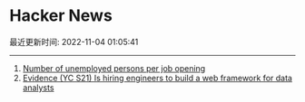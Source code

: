 # Hacker News

最近更新时间: 2022-11-04 01:05:41

--- 
1. [Number of unemployed persons per job opening](https://www.bls.gov/charts/job-openings-and-labor-turnover/unemp-per-job-opening.htm) 
2. [Evidence (YC S21) Is hiring engineers to build a web framework for data analysts](https://www.ycombinator.com/companies/evidence/jobs/Ppjfpfm-frontend-engineer) 

